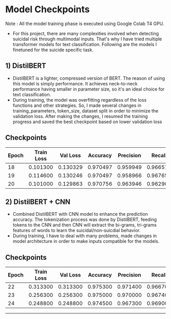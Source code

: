 # Model Checkpoints #
Note : All the model training phase is executed using Google Colab T4 GPU.
- For this project, there are many complexities involved when detecting suicidal risk through multimodal inputs. That's why I have tried multiple transformer models for text classification. Following are the models I finetuned for the suicide specific task.

## 1) DistilBERT ##
- DistilBERT is a lighter, compressed version of BERT. The reason of using this model is simply performance. It achieves neck-to-neck performance having smaller in parameter size, so it's an ideal choice for text classification.
- During training, the model was overfitting regardless of the loss functions and other strategies. So, I made several changes in training_parameters, token_size, dataset split in order to minimize the validation loss. After making the changes, I resumed the training progress and saved the best checkpoint based on lower validation loss

## Checkpoints ##

| Epoch | Train Loss | Val Loss  | Accuracy | Precision | Recall  | F1 Score |
|-------|------------|-----------|----------|-----------|---------|----------|
| 18    | 0.101300   | 0.130329  | 0.970497 | 0.959949  | 0.966573 | 0.963250 |
| 19    | 0.114600   | 0.130246  | 0.970497 | 0.958966  | 0.967651 | 0.963289 |
| 20    | 0.101000   | 0.129863  | 0.970756 | 0.963946  | 0.962907 | 0.963426 |



## 2) DistilBERT + CNN ##
- Combined DistilBERT with CNN model to enhance the prediction accuracy. The tokenization process was done by DistilBERT, feeding tokens to the CNN and then CNN will extract the bi-grams, tri-grams features of words to learn the suicidal/non-suicdial behavior.
- During training, I have to deal with many problems, made changes in model architecture in order to make inputs compatible for the models.

## Checkpoints ##

| Epoch | Train Loss | Val Loss  | Accuracy | Precision | Recall  | F1 Score |
|-------|------------|-----------|----------|-----------|---------|----------|
| 22    | 0.313300   | 0.313300  | 0.975300 | 0.971400  | 0.966700 | 0.969000 |
| 23    | 0.256300   | 0.256300  | 0.975000 | 0.970000  | 0.967400 | 0.968700 |
| 24    | 0.248800   | 0.248800  | 0.974500 | 0.967300  | 0.969000 | 0.968200 |

---
